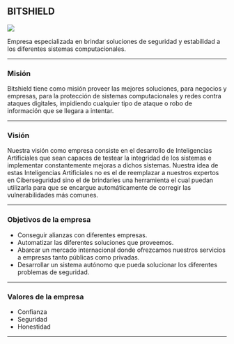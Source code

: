 <!-- ### <p align="center">Universidad de Guadalajara

### <p align="center">Centro Universitario de Ciencias Exactas E Ingenierías<br>

![Portada-UDG | left |200](Attachments/Images/Portada-UDG.jpeg) ![Portada-CUCEI | right | 188](Attachments/Images/Portada-CUCEI.jpeg)

<br> <br> <br> <br> <br><br> <br><br><br><br><br><br><br><br>

---

### Actividad 1: La empresa

### Carrera: Ingeniería en Cómputo

### Unidad de Aprendizaje: Administración Profesora: Dulce Angelica Valdivia Chávez Nombre: Juárez Rubio Alan Yahir

### Código: 218517809

### NRC: 194919

### Fecha de entrega: 09/02/2023

--- -->
## BITSHIELD

![](-Tercero/Administración/Tareas/Attachments/BitShield-Logo.jpeg)

Empresa especializada en brindar soluciones de seguridad y estabilidad a los diferentes sistemas computacionales.

---
### Misión

Bitshield tiene como misión proveer las mejores soluciones, para negocios y empresas, para la protección de sistemas computacionales y redes contra ataques digitales, impidiendo cualquier tipo de ataque o robo de información que se llegara a intentar.

---
### Visión

Nuestra visión como empresa consiste en el desarrollo de Inteligencias Artificiales que sean capaces de testear la integridad de los sistemas e implementar constantemente mejoras a dichos sistemas. Nuestra idea de estas Inteligencias Artificiales no es el de reemplazar a nuestros expertos en Ciberseguridad sino el de brindarles una herramienta el cual puedan utilizarla para que se encargue automáticamente de corregir las vulnerabilidades más comunes.

---
### Objetivos de la empresa

- Conseguir alianzas con diferentes empresas.
- Automatizar las diferentes soluciones que proveemos.
- Abarcar un mercado internacional donde ofrezcamos nuestros servicios a empresas tanto públicas como privadas.
- Desarrollar un sistema autónomo que pueda solucionar los diferentes problemas de seguridad.

---
### Valores de la empresa

- Confianza
- Seguridad
- Honestidad

---